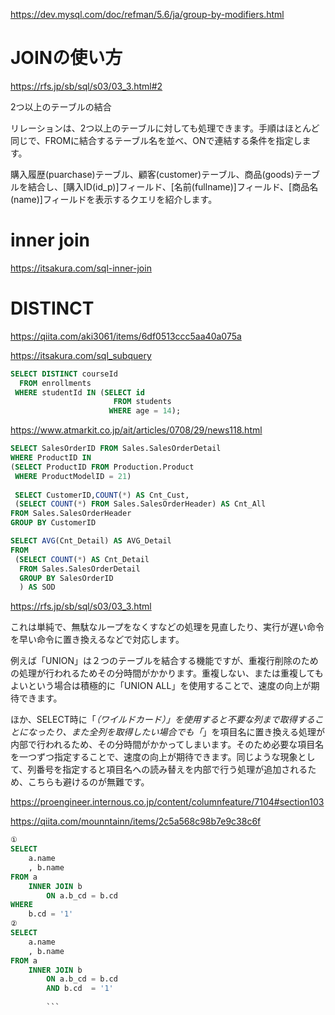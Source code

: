 https://dev.mysql.com/doc/refman/5.6/ja/group-by-modifiers.html

# JOINの使い方
https://rfs.jp/sb/sql/s03/03_3.html#2

2つ以上のテーブルの結合

リレーションは、2つ以上のテーブルに対しても処理できます。手順はほとんど同じで、FROMに結合するテーブル名を並べ、ONで連結する条件を指定します。

購入履歴(puarchase)テーブル、顧客(customer)テーブル、商品(goods)テーブルを結合し、[購入ID(id_p)]フィールド、[名前(fullname)]フィールド、[商品名(name)]フィールドを表示するクエリを紹介します。

# inner join
https://itsakura.com/sql-inner-join

# DISTINCT
https://qiita.com/aki3061/items/6df0513ccc5aa40a075a

https://itsakura.com/sql_subquery
```sql
SELECT DISTINCT courseId
  FROM enrollments
 WHERE studentId IN (SELECT id
                       FROM students
                      WHERE age = 14); 
```

https://www.atmarkit.co.jp/ait/articles/0708/29/news118.html
```sql
SELECT SalesOrderID FROM Sales.SalesOrderDetail
WHERE ProductID IN 
(SELECT ProductID FROM Production.Product
 WHERE ProductModelID = 21)
 
 SELECT CustomerID,COUNT(*) AS Cnt_Cust,
 (SELECT COUNT(*) FROM Sales.SalesOrderHeader) AS Cnt_All
FROM Sales.SalesOrderHeader
GROUP BY CustomerID

SELECT AVG(Cnt_Detail) AS AVG_Detail
FROM
 (SELECT COUNT(*) AS Cnt_Detail
  FROM Sales.SalesOrderDetail
  GROUP BY SalesOrderID
  ) AS SOD
```

https://rfs.jp/sb/sql/s03/03_3.html




これは単純で、無駄なループをなくすなどの処理を見直したり、実行が遅い命令を早い命令に置き換えるなどで対応します。

例えば「UNION」は２つのテーブルを結合する機能ですが、重複行削除のための処理が行われるためその分時間がかかります。重複しない、または重複してもよいという場合は積極的に「UNION ALL」を使用することで、速度の向上が期待できます。

ほか、SELECT時に「*（ワイルドカード）」を使用すると不要な列まで取得することになったり、また全列を取得したい場合でも「*」を項目名に置き換える処理が内部で行われるため、その分時間がかかってしまいます。そのため必要な項目名を一つずつ指定することで、速度の向上が期待できます。同じような現象として、列番号を指定すると項目名への読み替えを内部で行う処理が追加されるため、こちらも避けるのが無難です。

https://proengineer.internous.co.jp/content/columnfeature/7104#section103



https://qiita.com/mounntainn/items/2c5a568c98b7e9c38c6f
```SQL
①
SELECT
    a.name
    , b.name
FROM a
    INNER JOIN b
        ON a.b_cd = b.cd
WHERE 
    b.cd = '1'
②
SELECT
    a.name
    , b.name
FROM a
    INNER JOIN b
        ON a.b_cd = b.cd
        AND b.cd  = '1'
        
        ```
